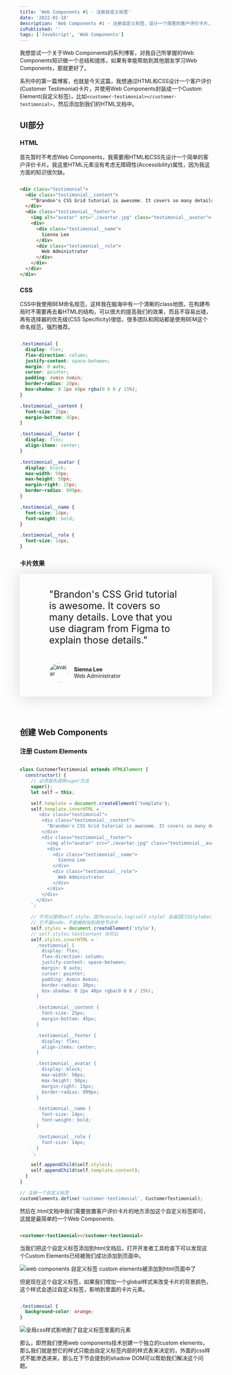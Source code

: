 ```yaml
---
title: 'Web Components #1 - 注册自定义标签'
date: '2022-01-18'
description: 'Web Components #1 - 注册自定义标签，设计一个简答的客户评价卡片，并使用web components构建一个自定义标签(custom elements)'
isPublished: ''
tags: ['JavaScript', 'Web Components']
---
```


我想尝试一个关于Web Components的系列博客，对我自己所掌握的Web Components知识做一个总结和提炼，如果有幸能帮助到其他朋友学习Web Components，那就更好了。

系列中的第一篇博客，也就是今天这篇，我想通过HTML和CSS设计一个客户评价(Customer Testimonial)卡片，并使用Web Components封装成一个Custom Element(自定义标签)，比如`<customer-testimonial></customer-testimonial>`，然后添加到我们的HTML文档中。

## UI部分

### HTML

首先暂时不考虑Web Components，我需要用HTML和CSS先设计一个简单的客户评价卡片。我这里HTML元素没有考虑无障碍性(Accessibility)属性，因为我这方面的知识很欠缺。

```html

<div class="testimonial">
  <div class="testimonial__content">
    "“Brandon's CSS Grid tutorial is awesome. It covers so many details. Love that you use diagram from Figma to explain those details.”"
  </div>
  <div class="testimonial__footer">
    <img alt="avatar" src="./avartar.jpg" class="testimonial__avatar">
    <div>
      <div class="testimonial__name">
        Sienna Lee
      </div>
      <div class="testimonial__role">
        Web Administrator
      </div>
    </div>
  </div>
</div>

```

### CSS

CSS中我使用BEM命名规范，这样我在脑海中有一个清晰的class地图，在构建布局时不需要再去看HTML的结构，可以很大的提高我们的效果，而且不容易出错，再有选择器的优先级(CSS Specificity)很低，很多团队和网站都是使用BEM这个命名规范，强烈推荐。

```CSS

.testimonial {
  display: flex;
  flex-direction: column;
  justify-content: space-between;
  margin: 0 auto;
  cursor: pointer;
  padding: 4vmin 8vmin;
  border-radius: 20px;
  box-shadow: 0 2px 40px rgba(0 0 0 / 15%);
}

.testimonial__content {
  font-size: 25px;
  margin-bottom: 45px;
}

.testimonial__footer {
  display: flex;
  align-items: center;
}

.testimonial__avatar {
  display: block;
  max-width: 50px;
  max-height: 50px;
  margin-right: 15px;
  border-radius: 999px;
}

.testimonial__name {
  font-size: 14px;
  font-weight: bold;
}

.testimonial__role {
  font-size: 14px;
}

```

### 卡片效果
<div class="testimonial-wrap">
<div class="testimonial">
  <div class="testimonial__content">
    "Brandon's CSS Grid tutorial is awesome. It covers so many details. Love that you use diagram from Figma to explain those details."
  </div>
  <div class="testimonial__footer">
    <img alt="avatar" src="https://tse4-mm.cn.bing.net/th/id/OIP-C.sKod7sWUm96BbYoiIzsLDgD6D6?pid=ImgDet&rs=1" class="testimonial__avatar" width="50" height="50">
    <div>
      <div class="testimonial__name">
        Sienna Lee
      </div>
      <div class="testimonial__role">
        Web Administrator
      </div>
    </div>
  </div>
</div>
</div>

<style>
  .testimonial-wrap {
    display: grid;
    place-content: center;
    margin-bottom: 8vmin;
  }

  /* Goes to Code Block */
  .testimonial {
    display: flex;
    flex-direction: column;
    justify-content: space-between;
    margin: 0 auto;
    cursor: pointer;
    padding: 4vmin 8vmin;
    border-radius: calc(4 * var(--border-radius));
    box-shadow: 0 2px 40px rgba(0 0 0 / 15%);
  }

  .testimonial__content {
    font-size: 25px;
    margin-bottom: 45px;
  }

  .testimonial__footer {
    display: flex;
    align-items: center;
  }

  .testimonial__avatar {
    display: block;
    max-width: 50px;
    max-height: 50px;
    margin-right: 15px;
    border-radius: 999px;
  }

  .testimonial__name {
    font-size: 14px;
    font-weight: bold;
    
  }

  .testimonial__role {
    font-size: 14px;
  }
</style>

## 创建 Web Components

### 注册 Custom Elements

```javascript

class CustomerTestimonial extends HTMLElement {
  constructor() {
    // 必须首先调用super方法
    super();
    let self = this;

    self.template = document.createElement('template');
    self.template.innerHTML = `
       <div class="testimonial">
        <div class="testimonial__content">
          "Brandon's CSS Grid tutorial is awesome. It covers so many details. Love that you use diagram from Figma to explain those details."
        </div>
        <div class="testimonial__footer">
          <img alt="avatar" src="./avartar.jpg" class="testimonial__avatar" width="50" height="50">
          <div>
            <div class="testimonial__name">
              Sienna Lee
            </div>
            <div class="testimonial__role">
              Web Administrator
            </div>
          </div>
        </div>
      </div>
    `;
    
    // 不可以使用self.style，因为console.log(self.style) 会返回CSSStyleDeclaration,
    // 它不是node，不能被附加到其他节点中
    self.styles = document.createElement('style');
    // self.styles.textContent 也可以
    self.styles.innerHTML = `
      .testimonial {
        display: flex;
        flex-direction: column;
        justify-content: space-between;
        margin: 0 auto;
        cursor: pointer;
        padding: 4vmin 8vmin;
        border-radius: 20px;
        box-shadow: 0 2px 40px rgba(0 0 0 / 15%);
      }

      .testimonial__content {
        font-size: 25px;
        margin-bottom: 45px;
      }

      .testimonial__footer {
        display: flex;
        align-items: center;
      }

      .testimonial__avatar {
        display: block;
        max-width: 50px;
        max-height: 50px;
        margin-right: 15px;
        border-radius: 999px;
      }

      .testimonial__name {
        font-size: 14px;
        font-weight: bold;
      }

      .testimonial__role {
        font-size: 14px;
      }    
    `;

    self.appendChild(self.styles);
    self.appendChild(self.template.content);
  }
}

// 注册一个自定义标签
customElements.define('customer-testimonial', CustomerTestimonial);

```

然后在.html文档中我们需要放置客户评价卡片的地方添加这个自定义标签即可，这就是最简单的一个Web Components.

```html

<customer-testimonial></customer-testimonial>

```

当我们把这个自定义标签添加到html文档后，打开开发者工具检查下可以发现这个Custom Elements已经被我们成功添加到页面中。

<img src="https://res.cloudinary.com/brandonzhang/image/upload/v1643009916/brandonzhang.cn/Screenshot_2022-01-24_at_3.38.10_PM_q3qoxy.png" alt="web components 自定义标签 custom elements被添加到html页面中了">

但是现在这个自定义标签，如果我们增加一个global样式来改变卡片的背景颜色，这个样式会透过自定义标签，影响到里面的卡片元素。

```css

.testimonial {
  background-color: orange;
} 

```

<img src="https://res.cloudinary.com/brandonzhang/image/upload/v1643009914/brandonzhang.cn/Web-Components%E5%85%A5%E9%97%A8%E6%95%99%E7%A8%8B-1-without-shadowRoot_kglwvo.jpg" alt="全局css样式影响到了自定义标签里面的元素">

那么，即然我们使用web components技术创建一个独立的custom elements，那么我们就是想它的样式只能由自定义标签内部的样式表来决定的，外面的css样式不能渗透进来，那么在下节会提到的shadow DOM可以帮助我们解决这个问题。